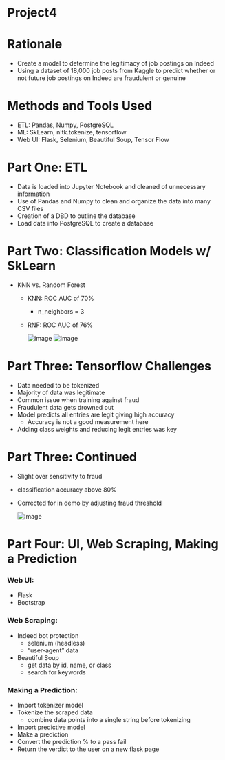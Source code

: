 # Project4


# Rationale
- Create a model to determine the legitimacy of job postings on Indeed
- Using a dataset of 18,000 job posts from Kaggle to predict whether or not future job postings on Indeed are fraudulent or genuine
# Methods and Tools Used
- ETL: Pandas, Numpy, PostgreSQL
- ML:  SkLearn, nltk.tokenize,  tensorflow
- Web UI: Flask, Selenium, Beautiful Soup, Tensor Flow

# Part One: ETL
- Data is loaded into Jupyter Notebook and cleaned of unnecessary information
- Use of Pandas and Numpy to clean and organize the data into many CSV files
- Creation of a DBD to outline the database
- Load data into PostgreSQL to create a database 

# Part Two: Classification Models w/ SkLearn
- KNN vs. Random Forest 
  - KNN: ROC AUC of 70%
    - n_neighbors = 3
  - RNF: ROC AUC of 76%
    
    ![image](https://github.com/Alahnah/Project4/assets/132726623/0d331811-ddb8-411d-b590-a146d1000bcc)
    ![image](https://github.com/Alahnah/Project4/assets/132726623/d2de6551-123a-41a9-b98c-ee60ec73c22b)



# Part Three: Tensorflow Challenges 
- Data needed to be tokenized
- Majority of data was legitimate
- Common issue when training against fraud
- Fraudulent data gets drowned out
- Model predicts all entries are legit giving high accuracy 
  - Accuracy is not a good measurement here
- Adding class weights and reducing legit entries was key

# Part Three: Continued
- Slight over sensitivity to fraud
- classification accuracy above 80%
- Corrected for in demo by adjusting fraud threshold

  ![image](https://github.com/Alahnah/Project4/assets/132726623/7fc2e25d-e7de-4cc3-a5af-23d018f72537)


# Part Four: UI, Web Scraping, Making a Prediction
### Web UI:
- Flask
- Bootstrap

### Web Scraping:
- Indeed bot protection
  - selenium (headless)
  - “user-agent” data
- Beautiful Soup
  - get data by id, name, or class
  - search for keywords

### Making a Prediction:
- Import tokenizer model
- Tokenize the scraped data
  - combine data points into a single string before tokenizing
- Import predictive model
- Make a prediction
- Convert the prediction % to a pass fail
- Return the verdict to the user on a new flask page

